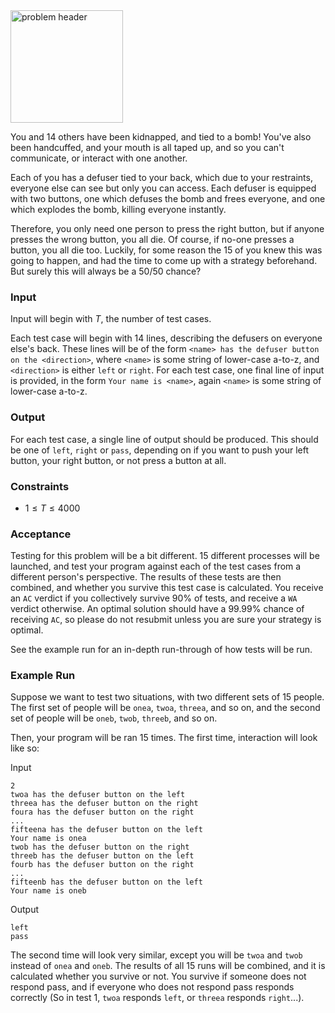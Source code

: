 <img src="https://me.glipr.xyz/img/comp/diabolicaldefuser.png" alt="problem header" width="180"/>

You and 14 others have been kidnapped, and tied to a bomb! You've also been handcuffed, and your mouth is all taped up, and so you can't communicate, or interact with one another.

Each of you has a defuser tied to your back, which due to your restraints, everyone else can see but only you can access. Each defuser is equipped with two buttons, one which defuses the bomb and frees everyone, and one which explodes the bomb, killing everyone instantly.

Therefore, you only need one person to press the right button, but if anyone presses the wrong button, you all die. Of course, if no-one presses a button, you all die too. Luckily, for some reason the 15 of you knew this was going to happen, and had the time to come up with a strategy beforehand. But surely this will always be a 50/50 chance?

### Input

Input will begin with $T$, the number of test cases.

Each test case will begin with 14 lines, describing the defusers on everyone else's back.
These lines will be of the form `<name> has the defuser button on the <direction>`, where `<name>` is some string of lower-case a-to-z, and `<direction>` is either `left` or `right`.
For each test case, one final line of input is provided, in the form `Your name is <name>`, again `<name>` is some string of lower-case a-to-z.

### Output

For each test case, a single line of output should be produced.
This should be one of `left`, `right` or `pass`, depending on if you want to push your left button, your right button, or not press a button at all.

### Constraints

* $1 \leq T \leq 4000$

### Acceptance

Testing for this problem will be a bit different. 15 different processes will be launched, and test your program against each of the test cases from a different person's perspective. The results of these tests are then combined, and whether you survive this test case is calculated. You receive an `AC` verdict if you collectively survive 90% of tests, and receive a `WA` verdict otherwise. An optimal solution should have a 99.99% chance of receiving `AC`, so please do not resubmit
unless you are sure your strategy is optimal.

See the example run for an in-depth run-through of how tests will be run.

### Example Run

Suppose we want to test two situations, with two different sets of 15 people. The first set of people will be `onea`, `twoa`, `threea`, and so on, and the second set of people will be `oneb`, `twob`, `threeb`, and so on.

Then, your program will be ran 15 times. The first time, interaction will look like so:

Input
```
2
twoa has the defuser button on the left
threea has the defuser button on the right
foura has the defuser button on the right
...
fifteena has the defuser button on the left
Your name is onea
twob has the defuser button on the right
threeb has the defuser button on the left
fourb has the defuser button on the right
...
fifteenb has the defuser button on the left
Your name is oneb
```

Output
```
left
pass
```

The second time will look very similar, except you will be `twoa` and `twob` instead of `onea` and `oneb`.
The results of all 15 runs will be combined, and it is calculated whether you survive or not. You survive if someone does not respond pass, and if everyone who does not respond pass responds correctly (So in test 1, `twoa` responds `left`, or `threea` responds `right`...).
